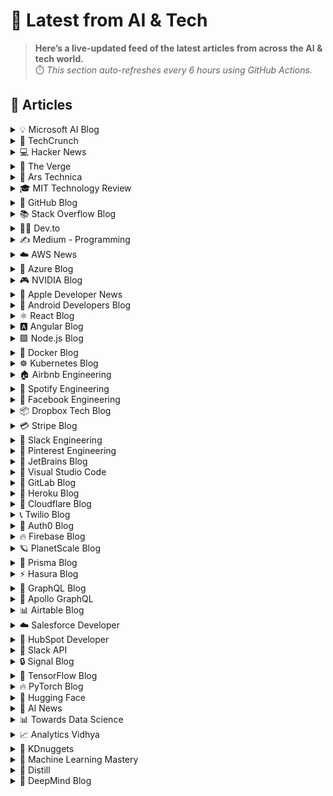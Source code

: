 # 📰 Latest from AI & Tech  

> **Here’s a live-updated feed of the latest articles from across the AI & tech world.**  
> ⏱️ *This section auto-refreshes every 6 hours using GitHub Actions.*

## 📰 Articles
<!-- BLOG-POST-LIST:START -->

<details>
<summary>💡 Microsoft AI Blog</summary>

- [A conversation with Kevin Scott: What’s next in AI](https://blogs.microsoft.com/ai/a-conversation-with-kevin-scott-whats-next-in-ai/) (2022-12-06)
- [From Hot Wheels to handling content: How brands are using Microsoft AI to be more productive and imaginative](https://blogs.microsoft.com/ai/from-hot-wheels-to-handling-content-how-brands-are-using-microsoft-ai-to-be-more-productive-and-imaginative/) (2022-10-12)
- [Microsoft open sources its ‘farm of the future’ toolkit](https://blogs.microsoft.com/ai/microsoft-open-sources-its-farm-of-the-future-toolkit/) (2022-10-06)
- [How data and AI will transform contact centres for financial services](https://cloudblogs.microsoft.com/industry-blog/en-gb/financial-services/2022/07/25/how-data-and-ai-will-transform-contact-centres-for-financial-services/) (2022-07-25)
- [AI-equipped drones study dolphins on the edge of extinction](https://news.microsoft.com/apac/features/ai-drones-dolphins-maui63/) (2022-07-21)

</details>

<details>
<summary>🚀 TechCrunch</summary>

- [Big tech is paying for Trump’s White House ballroom](https://techcrunch.com/2025/10/23/big-tech-is-paying-for-trumps-white-house-ballroom/) (2025-10-24)
- [With an Intel recovery underway, all eyes turn to its foundry business](https://techcrunch.com/2025/10/23/with-an-intel-recovery-underway-all-eyes-turn-to-its-foundry-business/) (2025-10-24)
- [Ford isn’t going to make more F-150 Lightnings for a while](https://techcrunch.com/2025/10/23/ford-isnt-going-to-make-more-f-150-lightnings-for-a-while/) (2025-10-23)
- [Trump credits Benioff, Huang for decision not to ‘surge’ Fed troops into San Francisco](https://techcrunch.com/2025/10/23/trump-credits-benioff-huang-for-decision-not-to-surge-fed-troops-into-san-francisco/) (2025-10-23)
- [OpenAI buys Sky, an AI interface for Mac](https://techcrunch.com/2025/10/23/openai-buys-sky-an-ai-interface-for-mac/) (2025-10-23)

</details>

<details>
<summary>💻 Hacker News</summary>

- [Padlet (YC W13) Is Hiring in San Francisco and Singapore](https://padlet.jobs) (2025-10-24)
- [ChunkLLM: A Lightweight Pluggable Framework for Accelerating LLMs Inference](https://arxiv.org/abs/2510.02361) (2025-10-24)
- [Bring Your 3D Models to Life](https://mesh2motion.org/) (2025-10-24)
- [Twake Drive – The open-source alternative to Google Drive](https://github.com/linagora/twake-drive) (2025-10-24)
- [Debian Technical Committee overrides systemd change](https://lwn.net/Articles/1041316/) (2025-10-24)

</details>

<details>
<summary>📱 The Verge</summary>

- [The AI browser wars are here](https://www.theverge.com/podcast/806031/chatgpt-atlas-ai-browser-wars-vergecast-warner-bros-discovery-sale) (2025-10-24)
- [Trump’s got Big Tech and crypto bankrolling White House ballroom](https://www.theverge.com/news/806027/trumps-got-big-tech-and-crypto-bankrolling-white-house-ballroom) (2025-10-24)
- [Instagram and Facebook are breaking the EU’s illegal content rules](https://www.theverge.com/news/806019/meta-facebook-instagram-tiktok-eu-dsa-findings) (2025-10-24)
- [Intel’s tick-tock isn’t coming back, and everything else I just learned](https://www.theverge.com/tech/805652/intel-q3-2025-earnings-18a-panther-lake-ai-gpus-annual) (2025-10-23)
- [The best Sonos speakers to buy in 2025](https://www.theverge.com/tech/652171/best-sonos-speakers) (2025-10-23)

</details>

<details>
<summary>🔬 Ars Technica</summary>

- [Rocket Report: China tests Falcon 9 lookalike; NASA’s Moon rocket fully stacked](https://arstechnica.com/space/2025/10/rocket-report-china-tests-falcon-9-lookalike-nasas-moon-rocket-fully-stacked/) (2025-10-24)
- [With new acquisition, OpenAI signals plans to integrate deeper into the OS](https://arstechnica.com/ai/2025/10/openai-acquires-the-team-that-made-apples-shortcuts/) (2025-10-23)
- [Lawsuit: Reddit caught Perplexity “red-handed” stealing data from Google results](https://arstechnica.com/tech-policy/2025/10/reddit-sues-to-block-perplexity-from-scraping-google-search-results/) (2025-10-23)
- [Researchers show that training on “junk data” can lead to LLM “brain rot”](https://arstechnica.com/ai/2025/10/researchers-show-that-training-on-junk-data-can-lead-to-llm-brain-rot/) (2025-10-23)
- [Dinosaurs may have flourished right up to when the asteroid hit](https://arstechnica.com/science/2025/10/dinosaurs-may-have-flourished-right-up-to-when-the-asteroid-hit/) (2025-10-23)

</details>

<details>
<summary>🎓 MIT Technology Review</summary>

- [The Download: carbon removal’s future, and measuring pain using an app](https://www.technologyreview.com/2025/10/24/1126569/the-download-carbon-removals-future-and-measuring-pain-using-an-app/) (2025-10-24)
- [An AI app to measure pain is here](https://www.technologyreview.com/2025/10/24/1126451/an-ai-app-to-measure-pain-is-here/) (2025-10-24)
- [What’s next for carbon removal?](https://www.technologyreview.com/2025/10/24/1126478/whats-next-for-carbon-removal/) (2025-10-24)
- [Redefining data engineering in the age of AI](https://www.technologyreview.com/2025/10/23/1125651/redefining-data-engineering-in-the-age-of-ai/) (2025-10-23)
- [The Download: aluminium’s potential as a zero-carbon fuel, and what’s next for energy storage](https://www.technologyreview.com/2025/10/23/1126428/the-download-aluminiums-potential-as-a-zero-carbon-fuel-and-whats-next-for-energy-storage/) (2025-10-23)

</details>

<details>
<summary>🐙 GitHub Blog</summary>

- [The road to better completions: Building a faster, smarter GitHub Copilot with a new custom model](https://github.blog/ai-and-ml/github-copilot/the-road-to-better-completions-building-a-faster-smarter-github-copilot-with-a-new-custom-model/) (2025-10-23)
- [From karaoke terminals to AI résumés: The winners of GitHub’s For the Love of Code challenge](https://github.blog/open-source/from-karaoke-terminals-to-ai-resumes-the-winners-of-githubs-for-the-love-of-code-challenge/) (2025-10-22)
- [Top security researcher shares their bug bounty process](https://github.blog/security/top-security-researcher-shares-their-bug-bounty-process/) (2025-10-22)
- [How to update community health files with AI](https://github.blog/ai-and-ml/github-copilot/how-to-update-community-health-files-with-ai/) (2025-10-21)
- [Inside the breach that broke the internet: The untold story of Log4Shell](https://github.blog/open-source/inside-the-breach-that-broke-the-internet-the-untold-story-of-log4shell/) (2025-10-20)

</details>

<details>
<summary>📚 Stack Overflow Blog</summary>

- [Your runbooks are obsolete in the age of agents](https://stackoverflow.blog/2025/10/24/your-runbooks-are-obsolete-in-the-age-of-agents/) (2025-10-24)
- [What leaders need to know from the 2025 Stack Overflow Developer Survey](https://stackoverflow.blog/2025/10/23/what-leaders-need-to-know-from-the-2025-stack-overflow-developer-survey/) (2025-10-23)
- [Open source is giving you choices with your agent systems](https://stackoverflow.blog/2025/10/21/open-source-is-giving-you-choices-with-your-agent-systems/) (2025-10-21)
- [From multilingual semantic search to virtual assistants at Bosch Digital](https://stackoverflow.blog/2025/10/20/from-multilingual-semantic-search-to-virtual-assistants-at-bosch-digital/) (2025-10-20)
- [Why rent a cloud when you can build one?](https://stackoverflow.blog/2025/10/17/why-rent-a-cloud-when-you-can-build-one/) (2025-10-17)

</details>

<details>
<summary>👨‍💻 Dev.to</summary>

- [AWS us-east-1 outage: How Ably’s multi-region architecture held up](https://dev.to/ably/aws-us-east-1-outage-how-ablys-multi-region-architecture-held-up-15mk) (2025-10-24)
- [Crypto Real-Time Data Pipeline](https://dev.to/lagat_josiah_f024a2c855bc/crypto-real-time-data-pipeline-1c2) (2025-10-24)
- [No Laying Up Podcast: The Booth Vol.23 | Trap Draw, Ep 365](https://dev.to/youtube_golf/no-laying-up-podcast-the-booth-vol23-trap-draw-ep-365-4jdn) (2025-10-24)
- [Jeff Su: Steal the Productivity System I Taught to 6,642 Googlers](https://dev.to/future_ai/jeff-su-steal-the-productivity-system-i-taught-to-6642-googlers-39a1) (2025-10-24)
- [👨‍💻 Meu Projeto ~/.dotfiles](https://dev.to/paulofachini/meu-projeto-dotfiles-23fn) (2025-10-24)

</details>

<details>
<summary>✍️ Medium - Programming</summary>

- [Guests vs. Builders: The Simple Analogy That Explains Scripting vs. Programming](https://medium.com/@bianca.cezarabeschieru/guests-vs-builders-the-simple-analogy-that-explains-scripting-vs-programming-990208e6fc36?source=rss------programming-5) (2025-10-24)
- [Refactoring a God Class: A Practical Guide to SRP, Strategy, and Facade Patterns](https://medium.com/@hrithikkanoje12345/refactoring-a-god-class-a-practical-guide-to-srp-strategy-and-facade-patterns-cbc99db7e64d?source=rss------programming-5) (2025-10-24)
- [How to Expose Localhost to the Internet: A Developer’s Guide](https://blog.devgenius.io/how-to-expose-localhost-to-the-internet-a-developers-guide-39e84f6f774a?source=rss------programming-5) (2025-10-24)
- [‍ Meu Projeto ~/.dotfiles](https://medium.com/@paulofachini/meu-projeto-dotfiles-5139d8e1b1d6?source=rss------programming-5) (2025-10-24)
- [Agent Hand-offs That Don’t Break: Roles, Memory, Escalation](https://medium.com/@asma.shaikh_19478/agent-hand-offs-that-dont-break-roles-memory-escalation-6eae27308874?source=rss------programming-5) (2025-10-24)

</details>

<details>
<summary>☁️ AWS News</summary>

- [Introducing AWS RTB Fabric for real-time advertising technology workloads](https://aws.amazon.com/blogs/aws/introducing-aws-rtb-fabric-for-real-time-advertising-technology-workloads/) (2025-10-23)
- [Customer Carbon Footprint Tool Expands: Additional emissions categories including Scope 3 are now available](https://aws.amazon.com/blogs/aws/aws-customer-carbon-footprint-tool-now-includes-scope-3-emissions/) (2025-10-22)
- [AWS Weekly Roundup: Kiro waitlist, EBS Volume Clones, EC2 Capacity Manager, and more (October 20, 2025)](https://aws.amazon.com/blogs/aws/aws-weekly-roundup-kiro-waitlist-ebs-volume-clones-ec2-capacity-manager-and-more-october-20-2025/) (2025-10-20)
- [Monitor, analyze, and manage capacity usage from a single interface with Amazon EC2 Capacity Manager](https://aws.amazon.com/blogs/aws/monitor-analyze-and-manage-capacity-usage-from-a-single-interface-with-amazon-ec2-capacity-manager/) (2025-10-16)
- [Introducing Amazon EBS Volume Clones: Create instant copies of your EBS volumes](https://aws.amazon.com/blogs/aws/introducing-amazon-ebs-volume-clones-create-instant-copies-of-your-ebs-volumes/) (2025-10-14)

</details>

<details>
<summary>🔵 Azure Blog</summary>

- [Innovation spotlight: How 3 customers are driving change with migration to Azure SQL](https://www.microsoft.com/en-us/sql-server/blog/2025/10/20/innovation-spotlight-how-3-customers-are-driving-change-with-migration-to-azure-sql/) (2025-10-20)
- [From queries to conversations: Unlock insights about your data using Azure Storage Discovery—now generally available](https://azure.microsoft.com/en-us/blog/from-queries-to-conversations-unlock-insights-about-your-data-using-azure-storage-discovery-now-generally-available/) (2025-10-16)
- [Sora 2 now available in Azure AI Foundry](https://azure.microsoft.com/en-us/blog/sora-2-now-available-in-azure-ai-foundry/) (2025-10-15)
- [Oracle Database@Azure offers new features, regions, and programs to unlock data and AI innovation](https://azure.microsoft.com/en-us/blog/oracle-databaseazure-offers-new-features-regions-and-programs-to-unlock-data-and-ai-innovation/) (2025-10-14)
- [Accelerating open-source infrastructure development for frontier AI at scale](https://azure.microsoft.com/en-us/blog/accelerating-open-source-infrastructure-development-for-frontier-ai-at-scale/) (2025-10-14)

</details>

<details>
<summary>🎮 NVIDIA Blog</summary>

- [Open Source AI Week — How Developers and Contributors Are Advancing AI Innovation](https://blogs.nvidia.com/blog/open-source-ai-week/) (2025-10-23)
- [Fangs Out, Frames Up: ‘Vampire: The Masquerade — Bloodlines 2’ Leads a Killer GFN Thursday](https://blogs.nvidia.com/blog/geforce-now-thursday-vampire-the-masquerades-bloodlines-2/) (2025-10-23)
- [‘The Next Generation of Compute Is Driving AI,’ Technology Leader Says at NVIDIA AI Day Sydney](https://blogs.nvidia.com/blog/ai-day-sydney/) (2025-10-22)
- [UC Santa Cruz Maps Coastal Flooding With NVIDIA Accelerated Computing](https://blogs.nvidia.com/blog/uc-santa-cruz-maps-coastal-flooding/) (2025-10-21)
- [NVIDIA and Google Cloud Accelerate Enterprise AI and Industrial Digitalization](https://blogs.nvidia.com/blog/nvidia-google-cloud-enterprise-ai-industrial-digitalization/) (2025-10-20)

</details>

<details>
<summary>🍎 Apple Developer News</summary>

- [New requirement for apps using Sign in with Apple for account creation](https://developer.apple.com/news/?id=j9zukcr6) (2025-10-09)
- [Updated Apple Developer Program License Agreement now available](https://developer.apple.com/news/?id=fnkpd51y) (2025-10-08)
- [New requirements for apps available in Texas](https://developer.apple.com/news/?id=btkirlj8) (2025-10-08)
- [Hello Developer: October 2025](https://developer.apple.com/news/?id=glqa1owr) (2025-10-07)
- [Upcoming Currency Change in Bulgaria](https://developer.apple.com/news/?id=rbfp3bpb) (2025-09-25)

</details>

<details>
<summary>🤖 Android Developers Blog</summary>

- [Set a reminder: Tune in on October 30 for our Fall episode of The Android Show, live from Droidcon London](https://android-developers.googleblog.com/2025/10/set-reminder-tune-in-on-october-30-for.html) (2025-10-23)
- [Optimizing Performance for Android XR with Unity](https://android-developers.googleblog.com/2025/10/optimizing-performance-for-android-xr.html) (2025-10-23)
- [Getting started with Unity and Android XR](https://android-developers.googleblog.com/2025/10/getting-started-with-unity-and-android.html) (2025-10-23)
- [Bringing Androidify to XR with the Jetpack XR SDK](https://android-developers.googleblog.com/2025/10/bringing-androidify-to-xr-with-jetpack.html) (2025-10-22)
- [Giving your apps a new home on Samsung Galaxy XR, the first device powered by Android XR](https://android-developers.googleblog.com/2025/10/giving-your-apps-new-home-on-samsung.html) (2025-10-22)

</details>

<details>
<summary>⚛️ React Blog</summary>

- [React Labs: What We've Been Working On – June 2022](https://reactjs.org/blog/2022/06/15/react-labs-what-we-have-been-working-on-june-2022.html) (2022-06-15)
- [React v18.0](https://reactjs.org/blog/2022/03/29/react-v18.html) (2022-03-29)
- [How to Upgrade to React 18](https://reactjs.org/blog/2022/03/08/react-18-upgrade-guide.html) (2022-03-08)
- [React Conf 2021 Recap](https://reactjs.org/blog/2021/12/17/react-conf-2021-recap.html) (2021-12-17)
- [The Plan for React 18](https://reactjs.org/blog/2021/06/08/the-plan-for-react-18.html) (2021-06-08)

</details>

<details>
<summary>🅰️ Angular Blog</summary>

- [Angular support for generating apps in Google AI Studio is now available](https://blog.angular.dev/angular-support-for-generating-apps-in-google-ai-studio-is-now-available-3a3afde38f58?source=rss----447683c3d9a3---4) (2025-10-02)
- [Beyond the Horizon: How Angular is Embracing AI for Next-Gen Apps](https://blog.angular.dev/beyond-the-horizon-how-angular-is-embracing-ai-for-next-gen-apps-7a7ed706e1a3?source=rss----447683c3d9a3---4) (2025-09-16)
- [Angular Summer Update 2025](https://blog.angular.dev/angular-summer-update-2025-1987592a0b42?source=rss----447683c3d9a3---4) (2025-08-29)
- [The Angular Custom Profiling Track is now available](https://blog.angular.dev/the-angular-custom-profiling-track-is-now-available-0f9d8d36218a?source=rss----447683c3d9a3---4) (2025-07-02)
- [Announcing Angular v20](https://blog.angular.dev/announcing-angular-v20-b5c9c06cf301?source=rss----447683c3d9a3---4) (2025-05-28)

</details>

<details>
<summary>🟩 Node.js Blog</summary>

- [Node.js v22.21.0 (LTS)](https://nodejs.org/en/blog/release/v22.21.0) (2025-10-20)
- [Node.js v25.0.0 (Current)](https://nodejs.org/en/blog/release/v25.0.0) (2025-10-15)
- [Node.js v24.10.0 (Current)](https://nodejs.org/en/blog/release/v24.10.0) (2025-10-11)
- [Node.js v24.9.0 (Current)](https://nodejs.org/en/blog/release/v24.9.0) (2025-09-25)
- [Node.js v22.20.0 (LTS)](https://nodejs.org/en/blog/release/v22.20.0) (2025-09-24)

</details>

<details>
<summary>🐳 Docker Blog</summary>

- [Docker + E2B: Building the Future of Trusted AI](https://www.docker.com/blog/docker-e2b-building-the-future-of-trusted-ai/) (2025-10-23)
- [Getting Started with Offload: Automating Everyday Workflows with Docker](https://www.docker.com/blog/getting-started-docker-offload/) (2025-10-22)
- [Introducing a Richer ”docker model run” Experience](https://www.docker.com/blog/docker-model-run-prompt/) (2025-10-21)
- [Docker Model Runner Meets Open WebUI: A Simpler Way to Run Local AI Models](https://www.docker.com/blog/open-webui-docker-desktop-model-runner/) (2025-10-20)
- [How to add MCP Servers to OpenAI’s Codex with Docker MCP Toolkit](https://www.docker.com/blog/connect-codex-to-mcp-servers-mcp-toolkit/) (2025-10-17)

</details>

<details>
<summary>☸️ Kubernetes Blog</summary>

- [7 Common Kubernetes Pitfalls (and How I Learned to Avoid Them)](https://kubernetes.io/blog/2025/10/20/seven-kubernetes-pitfalls-and-how-to-avoid/) (2025-10-20)
- [Spotlight on Policy Working Group](https://kubernetes.io/blog/2025/10/18/wg-policy-spotlight-2025/) (2025-10-18)
- [Introducing Headlamp Plugin for Karpenter - Scaling and Visibility](https://kubernetes.io/blog/2025/10/06/introducing-headlamp-plugin-for-karpenter/) (2025-10-06)
- [Announcing Changed Block Tracking API support (alpha)](https://kubernetes.io/blog/2025/09/25/csi-changed-block-tracking/) (2025-09-25)
- [Kubernetes v1.34: Pod Level Resources Graduated to Beta](https://kubernetes.io/blog/2025/09/22/kubernetes-v1-34-pod-level-resources/) (2025-09-22)

</details>

<details>
<summary>🏠 Airbnb Engineering</summary>

- [From Static Rate Limiting to Adaptive Traffic Management in Airbnb’s Key-Value Store](https://medium.com/airbnb-engineering/from-static-rate-limiting-to-adaptive-traffic-management-in-airbnbs-key-value-store-29362764e5c2?source=rss----53c7c27702d5---4) (2025-10-09)
- [Building a Next-Generation Key-Value Store at Airbnb](https://medium.com/airbnb-engineering/building-a-next-generation-key-value-store-at-airbnb-0de8465ba354?source=rss----53c7c27702d5---4) (2025-09-24)
- [Viaduct, Five Years On: Modernizing the Data-Oriented Service Mesh](https://medium.com/airbnb-engineering/viaduct-five-years-on-modernizing-the-data-oriented-service-mesh-e66397c9e9a9?source=rss----53c7c27702d5---4) (2025-09-17)
- [Taming Service-Oriented Architecture Using A Data-Oriented Service Mesh](https://medium.com/airbnb-engineering/taming-service-oriented-architecture-using-a-data-oriented-service-mesh-da771a841344?source=rss----53c7c27702d5---4) (2025-09-16)
- [Migrating Airbnb’s JVM Monorepo to Bazel](https://medium.com/airbnb-engineering/migrating-airbnbs-jvm-monorepo-to-bazel-33f90eda51ec?source=rss----53c7c27702d5---4) (2025-08-13)

</details>

<details>
<summary>🎵 Spotify Engineering</summary>

- [Beyond Winning: Spotify’s Experiments with Learning Framework](https://engineering.atspotify.com/2025/9/spotifys-experiments-with-learning-framework/) (2025-09-23)
- [Incident Report: Spotify Outage on April 16, 2025](https://engineering.atspotify.com/2025/5/incident-report-spotify-outage-on-april-16-2025/) (2025-05-09)
- [Celebrating Five Years of Backstage: From Open Source Project to Enterprise Business](https://engineering.atspotify.com/2025/4/celebrating-five-years-of-backstage/) (2025-04-23)
- [A Behind-the-Scenes Look at How We Release the Spotify App (Part 1)](https://engineering.atspotify.com/2025/4/how-we-release-the-spotify-app-part-1/) (2025-04-17)
- [An Insider’s Tips for Taking the Certified Backstage Associate (CBA) Exam](https://engineering.atspotify.com/2025/3/certified-backstage-associate-exam-tips/) (2025-03-25)

</details>

<details>
<summary>👥 Facebook Engineering</summary>

- [Scaling Privacy Infrastructure for GenAI Product Innovation](https://engineering.fb.com/2025/10/23/security/scaling-privacy-infrastructure-for-genai-product-innovation/) (2025-10-23)
- [Disaggregated Scheduled Fabric: Scaling Meta’s AI Journey](https://engineering.fb.com/2025/10/20/data-center-engineering/disaggregated-scheduled-fabric-scaling-metas-ai-journey/) (2025-10-20)
- [Scaling LLM Inference: Innovations in Tensor Parallelism, Context Parallelism, and Expert Parallelism](https://engineering.fb.com/2025/10/17/ai-research/scaling-llm-inference-innovations-tensor-parallelism-context-parallelism-expert-parallelism/) (2025-10-17)
- [Branching in a Sapling Monorepo](https://engineering.fb.com/2025/10/16/developer-tools/branching-in-a-sapling-monorepo/) (2025-10-16)
- [10X Backbone: How Meta Is Scaling Backbone Connectivity for AI](https://engineering.fb.com/2025/10/16/data-center-engineering/10x-backbone-how-meta-is-scaling-backbone-connectivity-for-ai/) (2025-10-16)

</details>

<details>
<summary>📦 Dropbox Tech Blog</summary>

- [With Mobius Labs' Aana models, we're bringing deeper multimodal understanding to Dropbox Dash](https://dropbox.tech/machine-learning/mobius-labs-aana-dropbox-multimodal-understanding) (2025-10-23)
- [Half-Quadratic Quantization of large machine learning models](https://dropbox.tech/machine-learning/halfquadratic-quantization-of-large-machine-learning-models) (2025-10-22)
- [A practical blueprint for evaluating conversational AI at scale](https://dropbox.tech/machine-learning/practical-blueprint-evaluating-conversational-ai-at-scale-dash) (2025-10-02)
- [Hack Week 2025: How these engineers liquid-cooled a GPU server](https://dropbox.tech/culture/hack-week-2025-liquid-cooling-gpu-server) (2025-08-27)
- [Driving AI adoption at Dropbox: a conversation with CTO Ali Dasdan](https://dropbox.tech/culture/ai-adoption-productivity-dropbox-cto-ali-dasdan) (2025-08-19)

</details>

<details>
<summary>💳 Stripe Blog</summary>

- [Introducing stablecoin payments for subscriptions](https://stripe.com/blog/introducing-stablecoin-payments-for-subscriptions) (2025-10-14)
- [Introducing our agentic commerce solutions](https://stripe.com/blog/introducing-our-agentic-commerce-solutions) (2025-10-07)
- [Introducing Open Issuance from Bridge: A new platform to launch your own stablecoin](https://stripe.com/blog/introducing-open-issuance-from-bridge) (2025-09-30)
- [All our product updates from Stripe Tour New York](https://stripe.com/blog/all-our-product-updates-from-stripe-tour-new-york) (2025-09-30)
- [Developing an open standard for agentic commerce](https://stripe.com/blog/developing-an-open-standard-for-agentic-commerce) (2025-09-29)

</details>

<details>
<summary>💬 Slack Engineering</summary>

- [Advancing Our Chef Infrastructure: Safety Without Disruption](https://slack.engineering/advancing-our-chef-infrastructure-safety-without-disruption/) (2025-10-23)
- [Deploy Safety: Reducing customer impact from change](https://slack.engineering/deploy-safety/) (2025-10-07)
- [Building Slack’s Anomaly Event Response](https://slack.engineering/building-slacks-anomaly-event-response/) (2025-09-04)
- [Optimizing Our E2E Pipeline](https://slack.engineering/speedup-e2e-testing/) (2025-04-14)
- [How we built enterprise search to be secure and private](https://slack.engineering/how-we-built-enterprise-search-to-be-secure-and-private/) (2025-03-07)

</details>

<details>
<summary>📌 Pinterest Engineering</summary>

- [Identify User Journeys at Pinterest](https://medium.com/pinterest-engineering/identify-user-journeys-at-pinterest-b517f6275b42?source=rss-ef81ef829bcb------2) (2025-10-21)
- [Tracking Down Mysterious ML Training Stalls](https://medium.com/@Pinterest_Engineering/tracking-down-mysterious-ml-training-stalls-5290bb19be6d?source=rss-ef81ef829bcb------2) (2025-10-17)
- [Next Gen Data Processing at Massive Scale At Pinterest With Moka (Part 2 of 2)](https://medium.com/pinterest-engineering/next-gen-data-processing-at-massive-scale-at-pinterest-with-moka-part-2-of-2-d0210ded34e0?source=rss-ef81ef829bcb------2) (2025-09-10)
- [Developer Experience at Pinterest: The Journey to PinConsole](https://medium.com/pinterest-engineering/developer-experience-at-pinterest-the-journey-to-pinconsole-b34ac9e3bdd9?source=rss-ef81ef829bcb------2) (2025-08-22)
- [Debugging the One-in-a-Million Failure: Migrating Pinterest’s Search Infrastructure to Kubernetes](https://medium.com/pinterest-engineering/debugging-the-one-in-a-million-failure-migrating-pinterests-search-infrastructure-to-kubernetes-bef9af9dabf4?source=rss-ef81ef829bcb------2) (2025-07-16)

</details>

<details>
<summary>💎 JetBrains Blog</summary>

- [IntelliJ IDEA 2025.2.4 Is Out!](https://blog.jetbrains.com/idea/2025/10/intellij-idea-2025-2-4/) (2025-10-24)
- [How BoldSign Modernized Development at Scale With JetBrains dotUltimate](https://blog.jetbrains.com/dotnet/2025/10/23/how-boldsign-modernized-development-at-scale-with-jetbrains-dotultimate/) (2025-10-23)
- [Why Performance Matters in Python Development](https://blog.jetbrains.com/pycharm/2025/10/why-performance-matters-in-python-development/) (2025-10-23)
- [Getting Started With Kotlin for Java Developers](https://blog.jetbrains.com/kotlin/2025/10/getting-started-with-kotlin-for-java-developers/) (2025-10-23)
- [Introducing Matter: The AI Development Companion for Product Teams](https://blog.jetbrains.com/matter/2025/10/introducing-matter-the-ai-development-companion-for-product-teams/) (2025-10-22)

</details>

<details>
<summary>📝 Visual Studio Code</summary>

- [Expanding Model Choice in VS Code with Bring Your Own Key](https://code.visualstudio.com/blogs/2025/10/22/bring-your-own-key) (2025-10-22)
- [September 2025 (version 1.105)](https://code.visualstudio.com/updates/v1_105) (2025-10-09)
- [Introducing auto model selection (preview)](https://code.visualstudio.com/blogs/2025/09/15/autoModelSelection) (2025-09-15)
- [August 2025 (version 1.104)](https://code.visualstudio.com/updates/v1_104) (2025-09-11)
- [VS Code Dev Days – Join an event near you to learn about AI-assisted development](https://code.visualstudio.com/blogs/2025/08/27/vscode-dev-days) (2025-08-26)

</details>

<details>
<summary>🦊 GitLab Blog</summary>

- [Modernize Java applications quickly with GitLab Duo with Amazon Q](https://about.gitlab.com/blog/modernize-java-applications-quickly-with-gitlab-duo-with-amazon-q/) (2025-10-22)
- [Delivering faster and smarter scans with Advanced SAST](https://about.gitlab.com/blog/delivering-faster-and-smarter-scans-with-advanced-sast/) (2025-10-21)
- [GitLab 18.5: Intelligence that moves software development forward](https://about.gitlab.com/blog/gitlab-18-5-intelligence-that-moves-software-development-forward/) (2025-10-21)
- [Claude Haiku 4.5 now available in GitLab Duo Agentic Chat](https://about.gitlab.com/blog/claude-haiku-4-5-now-available-in-gitlab-duo-agentic-chat/) (2025-10-20)
- [Variable and artifact sharing in GitLab parent-child pipelines](https://about.gitlab.com/blog/variable-and-artifact-sharing-in-gitlab-parent-child-pipelines/) (2025-10-16)

</details>

<details>
<summary>💜 Heroku Blog</summary>

- [Heroku Introduces New Innovations to Expand the Capabilities of Every Salesforce Org](https://www.heroku.com/blog/new-innovations-expand-capabilities-every-salesforce-org/) (2025-10-14)
- [Introducing the Next Generation of Heroku Postgres – Unlocking Performance, Scale, and Zero-Friction Ops](https://www.heroku.com/blog/introducing-the-next-generation-of-heroku-postgres/) (2025-10-14)
- [Welcome to Heroku Vibes](https://www.heroku.com/blog/turn-ideas-into-apps-heroku-vibes-pilot/) (2025-10-08)
- [Heroku AI Studio is Your Workspace for Smarter, Faster AI Apps](https://www.heroku.com/blog/heroku-ai-studio-workspace-for-smarter-faster-ai-apps/) (2025-09-17)
- [Securing Salesforce Integrations with Heroku AppLink](https://www.heroku.com/blog/securing-salesforce-integrations-with-heroku-applink/) (2025-09-10)

</details>

<details>
<summary>🔶 Cloudflare Blog</summary>

- [A deep dive into BPF LPM trie performance and optimization](https://blog.cloudflare.com/a-deep-dive-into-bpf-lpm-trie-performance-and-optimization/) (2025-10-21)
- [Load Balancing Monitor Groups: Multi-Service Health Checks for Resilient Applications](https://blog.cloudflare.com/load-balancing-monitor-groups-multi-service-health-checks-for-resilient/) (2025-10-17)
- [Improving the trustworthiness of Javascript on the Web](https://blog.cloudflare.com/improving-the-trustworthiness-of-javascript-on-the-web/) (2025-10-16)
- [Unpacking Cloudflare Workers CPU Performance Benchmarks](https://blog.cloudflare.com/unpacking-cloudflare-workers-cpu-performance-benchmarks/) (2025-10-14)
- [Introducing REACT: Why We Built an Elite Incident Response Team](https://blog.cloudflare.com/introducing-react-why-we-built-an-elite-incident-response-team/) (2025-10-09)

</details>

<details>
<summary>📞 Twilio Blog</summary>

- [
Build a Twilio Voice + ElevenLabs Agents Integration
](
https://www.twilio.com/en-us/blog/developers/tutorials/integrations/build-twilio-voice-elevenlabs-agents-integration
) (2025-10-23)
- [
Behind the Builder: Cesar Hernandez, Manager, Personalized Support
](
https://www.twilio.com/en-us/blog/company/spotlights/Behind-the-Builder-Cesar-Hernandez-twilio
) (2025-10-22)
- [
Sending SMS Messages with Twilio and Zapier
](
https://www.twilio.com/en-us/blog/developers/tutorials/integrations/sending-sms-messages-with-twilio-and-zapier
) (2025-10-17)
- [
How to Manage Your Twilio Verify Safe List in Laravel
](
https://www.twilio.com/en-us/blog/developers/tutorials/manage-twilio-verify-safe-list-laravel
) (2025-10-17)
- [
Complete US Carrier Coverage for RCS with AT&T Integration
](
https://www.twilio.com/en-us/blog/products/RCS-ATT-Integration
) (2025-10-17)

</details>

<details>
<summary>🔐 Auth0 Blog</summary>

- [Social or Enterprise: Which Connection is Right?
](https://auth0.com/blog/deciding-between-social-enterprise-connection/) (2025-10-21)
- [Introducing CheckMate for Auth0: A New Auth0 Security Tool](https://auth0.com/blog/introducing-checkmate-for-auth0/) (2025-10-20)
- [Auth0 FGA Logging API: A Complete Audit Trail for Authorization](https://auth0.com/blog/auth0-fga-logging-api-a-complete-audit-trail-for-authorization/) (2025-10-17)
- [September 2025 in Auth0: Advanced Security Controls and Auth0 for AI Agents](https://auth0.com/blog/whats-new-september-2025-auth0/) (2025-10-16)
- [Understanding ReBAC and ABAC Through OpenFGA and Cedar](https://auth0.com/blog/rebac-abac-openfga-cedar/) (2025-10-15)

</details>

<details>
<summary>🔥 Firebase Blog</summary>

- [#FirebaserFriday: Frank van Puffelen](http://firebase.googleblog.com/2022/02/meet-firebaser-Puf.html) (2022-03-18)
- [How Firebase Performance Monitoring optimized app startup time](http://firebase.googleblog.com/2022/03/how-Firebase-Performance-Monitoring-optimized-app-startup-time.html) (2022-03-09)
- [Using Machine Learning to optimize mobile game experiences](http://firebase.googleblog.com/2022/02/custom-ondevice-machine-learning.html) (2022-02-15)
- [Accept Payments with Cloud Firestore and Google Pay](http://firebase.googleblog.com/2022/02/accept-payments-with-Cloud-Firestore-and-Google-Pay.html) (2022-02-11)
- [Everything you need to know about Remote Config’s latest personalization feature](http://firebase.googleblog.com/2022/01/remote-config-personalization-overview.html) (2022-01-26)

</details>

<details>
<summary>🪐 PlanetScale Blog</summary>

- [Benchmarking Postgres 17 vs 18](https://planetscale.com/blog/benchmarking-postgres-17-vs-18) (2025-10-14)
- [Larger than RAM Vector Indexes for Relational Databases](https://planetscale.com/blog/larger-than-ram-vector-indexes-for-relational-databases) (2025-10-01)
- [Partnering with Cloudflare to bring you the fastest globally distributed applications](https://planetscale.com/blog/partnering-with-cloudflare-fastest-applications) (2025-09-24)
- [Processes and Threads](https://planetscale.com/blog/processes-and-threads) (2025-09-24)
- [PlanetScale for Postgres is now GA](https://planetscale.com/blog/planetscale-for-postgres-is-generally-available) (2025-09-22)

</details>

<details>
<summary>🔷 Prisma Blog</summary>

- [Key takeaways from the Discover Data DX virtual event](https://www.prisma.io/blog/datadx-event-recap-z5Pcp6HzBz5m) (2023-12-13)
- [Prisma Accelerate now in General Availability](https://www.prisma.io/blog/accelerate-ga-release-I9cQM6bSf2g6) (2023-10-26)
- [Support for Serverless Database Drivers in Prisma ORM Is Now in Preview](https://www.prisma.io/blog/serverless-database-drivers-KML1ehXORxZV) (2023-10-06)
- [Launching the Data DX Manifesto: Shaping a new paradigm in data-driven development](https://www.prisma.io/blog/datadx-manifesto-ikgyqj170k8h) (2023-10-05)
- [SQLite on the Edge: Prisma Support for Turso is in Early Access](https://www.prisma.io/blog/prisma-turso-ea-support-rXGd_Tmy3UXX) (2023-09-28)

</details>

<details>
<summary>⚡ Hasura Blog</summary>

- [Data access layer: Unlocking the full potential of financial data](https://hasura.io/blog/data-access-layer-unlocking-the-full-potential-of-financial-data/) (2025-03-24)
- [Time-traveling through your data architecture: Using data agents to understand change](https://hasura.io/blog/time-traveling-through-your-data-architecture-using-data-agents-to-understand-change/) (2025-03-19)
- [Data products, data contracts: A new model for data management in financial services](https://hasura.io/blog/data-products-data-contracts-a-new-model-for-data-management-in-financial-services/) (2025-03-18)
- [How PromptQL achieves 100% accuracy for AI on enterprise data](https://hasura.io/blog/how-promptql-achieves-100-accuracy-for-ai-on-enterprise-data/) (2025-03-11)
- [Hasura: Powerful access control on MongoDB data](https://hasura.io/blog/hasura-powerful-access-control-on-mongodb-data/) (2025-03-05)

</details>

<details>
<summary>🔗 GraphQL Blog</summary>

- [GraphQL Locals 2025: Increasing Support](https://graphql.org/blog/2025-10-16-graphql-local-initiative-update) (2025-10-16)
- [Announcing the GraphQL AI Working Group](https://graphql.org/blog/2025-10-14-announcing-ai-wg) (2025-10-14)
- [Introducing the New GraphQL.org: A Decade of Evolution, Redesigned](https://graphql.org/blog/2025-09-08-announcing-graphqldotorg) (2025-09-08)
- [Announcing the September 2025 Edition of the GraphQL Specification](https://graphql.org/blog/2025-09-08-september-edition) (2025-09-08)
- [GraphQL: Supercharging AI](https://graphql.org/blog/2025-07-03-graphql-supercharging-ai) (2025-07-03)

</details>

<details>
<summary>🚀 Apollo GraphQL</summary>

- [Apollo MCP Server 1.0 is Generally Available](https://www.apollographql.com/blog/apollo-mcp-server-1-0-is-generally-available) (2025-10-07)
- [GraphOS Router APM Dashboard Templates for Datadog](https://www.apollographql.com/blog/graphos-router-apm-dashboard-templates-for-datadog) (2025-10-07)
- [Announcing Apollo iOS 2.0](https://www.apollographql.com/blog/announcing-apollo-ios-2-0) (2025-10-07)
- [GraphQL Summit 2025 Product Highlights: Building the future of AI and Apps](https://www.apollographql.com/blog/graphql-summit-2025-apollo-product-announcements) (2025-10-07)
- [Subgraph and Connector Insights: Empowering Developers Through Endpoint Observability](https://www.apollographql.com/blog/subgraph-and-connector-insights) (2025-10-07)

</details>

<details>
<summary>📊 Airtable Blog</summary>

- [Applications closing for the Airtable AI Incubator](https://blog.airtable.com/applications-closing-for-the-airtable-ai-incubator/) (2025-09-29)
- [Automate 5X more work at the same cost with Airtable AI](https://blog.airtable.com/airtable-ai-price-change/) (2025-05-14)
- [Airtable is now available in AWS Marketplace](https://blog.airtable.com/airtable-available-in-aws-marketplace/) (2024-11-12)
- [It’s time to change the way we build digital products. Introducing, ProductCentral.](https://blog.airtable.com/change-way-build-digital-products/) (2024-10-15)
- [New capabilities to unlock agility at scale](https://blog.airtable.com/launching-new-capabilities-for-the-enterprise/) (2024-09-26)

</details>

<details>
<summary>☁️ Salesforce Developer</summary>

- [Customize Agent Conversations with Adaptive Response Formats](https://developer.salesforce.com/blogs/2025/10/customize-agent-conversations-with-adaptive-response-formats.html) (2025-10-23)
- [AIエージェント開発の悩みを解決！Agent Scriptとハイブリッド推論のすすめ](https://developer.salesforce.com/blogs/2025/10/ai%e3%82%a8%e3%83%bc%e3%82%b8%e3%82%a7%e3%83%b3%e3%83%88%e9%96%8b%e7%99%ba%e3%81%ae%e6%82%a9%e3%81%bf%e3%82%92%e8%a7%a3%e6%b1%ba%ef%bc%81agent-script%e3%81%a8%e3%83%8f%e3%82%a4%e3%83%96%e3%83%aa.html) (2025-10-22)
- [Named Query API Simplifies Data Access for Agents and Apps](https://developer.salesforce.com/blogs/2025/10/named-query-api-simplifies-data-access-for-agents-and-apps.html) (2025-10-13)
- [Introducing Hybrid Reasoning with Agent Script](https://developer.salesforce.com/blogs/2025/10/introducing-hybrid-reasoning-with-agent-script.html) (2025-10-13)
- [Agentforce Vibesでイノベーションを推進 – エンタープライズ向けバイブコーディング](https://developer.salesforce.com/blogs/2025/10/agentforce-vibes%e3%81%a7%e3%82%a4%e3%83%8e%e3%83%99%e3%83%bc%e3%82%b7%e3%83%a7%e3%83%b3%e3%82%92%e6%8e%a8%e9%80%b2-%e3%82%a8%e3%83%b3%e3%82%bf%e3%83%bc%e3%83%97%e3%83%a9%e3%82%a4%e3%82%ba.html) (2025-10-09)

</details>

<details>
<summary>🧡 HubSpot Developer</summary>

- [Unlocking the Power of Webhooks & Custom Workflow Actions in HubSpot’s New Developer Platform](https://developers.hubspot.com/blog/unlocking-the-power-of-webhooks-workflow-actions-in-hubspots-new-developer-platform) (2025-10-22)
- [Optimizing Developer Docs in the Age of AI: Our Mintlify Migration Story](https://developers.hubspot.com/blog/optimizing-developer-docs-in-the-age-of-ai-our-mintlify-migration-story) (2025-10-09)
- [Navigating Serverless Functions on HubSpot’s New Developer Platform](https://developers.hubspot.com/blog/navigating-serverless-functions-on-hubspots-new-developer-platform) (2025-10-02)
- [Building Omnichannel Customer Connections at HubSpot: A Look Under the Hood](https://developers.hubspot.com/blog/building-omnichannel-customer-connections-at-hubspot) (2025-09-25)
- [From Legacy Apps to Platform Speed: Building with the New Developer Platform](https://developers.hubspot.com/blog/from-legacy-apps-to-platform-speed-building-with-developer-platform) (2025-09-23)

</details>

<details>
<summary>💬 Slack API</summary>

- [What Is Multifactor Authentication (MFA): Definition and Benefits](https://slack.com/blog/productivity/what-is-multifactor-authentication-mfa-definition-and-benefits) (2025-10-22)
- [How Strategic Planning Aligns Teams and Drives Results](https://slack.com/blog/collaboration/how-strategic-planning-aligns-teams-and-drives-results) (2025-10-21)
- [Teamwork or Collaboration? Choosing the Right Approach](https://slack.com/blog/collaboration/teamwork-or-collaboration-choosing-the-right-approach) (2025-10-21)
- [18 AI Tools Your Team Will Actually Want to Use](https://slack.com/blog/productivity/18-ai-tools-your-team-will-actually-want-to-use) (2025-10-21)
- [What Is Time Management? Strategies for Success](https://slack.com/blog/productivity/what-is-time-management-strategies-for-success) (2025-10-21)

</details>

<details>
<summary>🔒 Signal Blog</summary>

- [Signal Protocol and Post-Quantum Ratchets](https://signal.org/blog/spqr/) (2025-10-02)
- [Introducing Signal Secure Backups](https://signal.org/blog/introducing-secure-backups/) (2025-09-08)
- [By Default, Signal Doesn't Recall](https://signal.org/blog/signal-doesnt-recall/) (2025-05-21)
- [A Synchronized Start for Linked Devices](https://signal.org/blog/a-synchronized-start-for-linked-devices/) (2025-01-27)
- [Improving Private Signal Calls: Call Links & More](https://signal.org/blog/call-links/) (2024-11-11)

</details>

<details>
<summary>🧠 TensorFlow Blog</summary>

- [What's new in TensorFlow 2.20](https://blog.tensorflow.org/2025/08/whats-new-in-tensorflow-2-20.html) (2025-08-19)
- [What's new in TensorFlow 2.19](https://blog.tensorflow.org/2025/03/whats-new-in-tensorflow-2-19.html) (2025-03-13)
- [Introducing Wake Vision: A High-Quality, Large-Scale Dataset for TinyML Computer Vision Applications](https://blog.tensorflow.org/2024/12/introducing-wake-vision-new-dataset-for-person-detection-in-tinyml.html) (2024-12-05)
- [MLSysBook.AI: Principles and Practices of Machine Learning Systems Engineering](https://blog.tensorflow.org/2024/11/mlsysbookai-principles-and-practices-of-machine-learning-systems-engineering.html) (2024-11-19)
- [What's new in TensorFlow 2.18](https://blog.tensorflow.org/2024/10/whats-new-in-tensorflow-218.html) (2024-10-28)

</details>

<details>
<summary>🔥 PyTorch Blog</summary>

- [Monarch + Lightning AI: Unlocking New Possibilities in Distributed Training](https://pytorch.org/blog/integration-idea-monarch/) (2025-10-22)
- [torchcomms: a modern PyTorch communications API](https://pytorch.org/blog/torchcomms/) (2025-10-22)
- [Helion: A High-Level DSL for Performant and Portable ML Kernels](https://pytorch.org/blog/helion/) (2025-10-22)
- [Introducing ExecuTorch 1.0: Powering the next generation of edge AI](https://pytorch.org/blog/introducing-executorch-1-0/) (2025-10-22)
- [Introducing PyTorch Monarch](https://pytorch.org/blog/introducing-pytorch-monarch/) (2025-10-22)

</details>

<details>
<summary>🤗 Hugging Face</summary>

- [Building the Open Agent Ecosystem Together: Introducing OpenEnv](https://huggingface.co/blog/openenv) (2025-10-23)
- [Hugging Face and VirusTotal collaborate to strengthen AI security](https://huggingface.co/blog/virustotal) (2025-10-22)
- [Sentence Transformers is joining Hugging Face!](https://huggingface.co/blog/sentence-transformers-joins-hf) (2025-10-22)
- [Supercharge your OCR Pipelines with Open Models](https://huggingface.co/blog/ocr-open-models) (2025-10-21)
- [Unlock the power of images with AI Sheets](https://huggingface.co/blog/aisheets-unlock-images) (2025-10-21)

</details>

<details>
<summary>🤖 AI News</summary>

- [OpenAI connects ChatGPT to enterprise data to surface knowledge](https://www.artificialintelligence-news.com/news/openai-connects-chatgpt-enterprise-data-surface-knowledge/) (2025-10-24)
- [Anthropic’s billion-dollar TPU expansion signals a strategic shift in enterprise AI infrastructure](https://www.artificialintelligence-news.com/news/anthropic-tpu-expansion-enterprise-ai-infrastructure/) (2025-10-24)
- [Autonomy in the real world? Druid AI unveils AI agent ‘factory’](https://www.artificialintelligence-news.com/news/druid-ai-agentic-factory-automation-in-the-real-world/) (2025-10-23)
- [How do AI ‘humanisers’ compare to human editing?](https://www.artificialintelligence-news.com/news/how-do-ai-humanisers-compare-to-human-editing/) (2025-10-23)
- [OpenAI data residency advances enterprise AI governance](https://www.artificialintelligence-news.com/news/openai-data-residency-advances-enterprise-ai-governance/) (2025-10-23)

</details>

<details>
<summary>📊 Towards Data Science</summary>

- [Deploy an OpenAI Agent Builder Chatbot to a Website](https://towardsdatascience.com/deploy-an-openai-agent-builder-chatbot-to-a-website/) (2025-10-24)
- [When Transformers Sing: Adapting SpectralKD for Text-Based Knowledge Distillation](https://towardsdatascience.com/when-transformers-sing-adapting-spectralkd-for-text-based-knowledge-distillation/) (2025-10-23)
- [How to Keep AI Costs Under Control](https://towardsdatascience.com/how-to-keep-ai-costs-under-control/) (2025-10-23)
- [How to Control a Robot with Python](https://towardsdatascience.com/how-to-control-a-robot-with-python/) (2025-10-23)
- [Multiple Linear Regression Explained Simply (Part 1)](https://towardsdatascience.com/multiple-linear-regression-math-explained-simply-part-1/) (2025-10-23)

</details>

<details>
<summary>📈 Analytics Vidhya</summary>

- [Guardrails in LLMs: Building Reliable AI Systems with Guardrails](https://www.analyticsvidhya.com/blog/2025/10/guardrails-in-llm/) (2025-10-24)
- [Poisoning Attacks on LLMs: A Direct Attack on LLMs with Less than 250 Samples](https://www.analyticsvidhya.com/blog/2025/10/llm-data-poisoning/) (2025-10-24)
- [Less is More: Recursive Reasoning with Tiny Networks](https://www.analyticsvidhya.com/blog/2025/10/trm-recursive-reasoning/) (2025-10-23)
- [RIP Prompt Engineering? Why Verbalized Sampling Changes Everything!](https://www.analyticsvidhya.com/blog/2025/10/verbalized-sampling/) (2025-10-22)
- [5 Ways to Run LLMs Locally With Enhanced Privacy and Security ](https://www.analyticsvidhya.com/blog/2025/10/run-llms-locally-with-privacy-and-security/) (2025-10-22)

</details>

<details>
<summary>💎 KDnuggets</summary>

- [The Hidden Curriculum of Data Science Interviews: What Companies Really Test](https://www.kdnuggets.com/the-hidden-curriculum-of-data-science-interviews-what-companies-really-test) (2025-10-23)
- [Top 5 Open Source Video Generation Models](https://www.kdnuggets.com/top-5-open-source-video-generation-models) (2025-10-23)
- [The Psychology of Bad Data Storytelling: Why People Misread Your Data](https://www.kdnuggets.com/the-psychology-of-bad-data-storytelling-why-people-misread-your-data) (2025-10-22)
- [7 Best Chrome Extensions for Agentic AI](https://www.kdnuggets.com/7-best-chrome-extensions-for-agentic-ai) (2025-10-22)
- [Pandas: Advanced GroupBy Techniques for Complex Aggregations](https://www.kdnuggets.com/pandas-advanced-groupby-techniques-for-complex-aggregations) (2025-10-21)

</details>

<details>
<summary>🎯 Machine Learning Mastery</summary>

- [The Machine Learning Practitioner’s Guide to Fine-Tuning Language Models](https://machinelearningmastery.com/the-machine-learning-practitioners-guide-to-fine-tuning-language-models/) (2025-10-23)
- [5 Advanced Feature Engineering Techniques with LLMs for Tabular Data](https://machinelearningmastery.com/5-advanced-feature-engineering-techniques-with-llms-for-tabular-data/) (2025-10-22)
- [7 Must-Know Agentic AI Design Patterns](https://machinelearningmastery.com/7-must-know-agentic-ai-design-patterns/) (2025-10-21)
- [Future-Proofing Your AI Engineering Career in 2026](https://machinelearningmastery.com/future-proofing-your-ai-engineering-career-in-2026/) (2025-10-20)
- [Revolutionizing MLOps: Enhanced BigQuery ML UI for Seamless Model Creation and Management](https://machinelearningmastery.com/revolutionizing-mlops-enhanced-bigquery-ml-ui-for-seamless-model-creation-and-management/) (2025-10-17)

</details>

<details>
<summary>🔬 Distill</summary>

- [Understanding Convolutions on Graphs](https://distill.pub/2021/understanding-gnns) (2021-09-02)
- [A Gentle Introduction to Graph Neural Networks](https://distill.pub/2021/gnn-intro) (2021-09-02)
- [Distill Hiatus](https://distill.pub/2021/distill-hiatus) (2021-07-02)
- [Adversarial Reprogramming of Neural Cellular Automata](https://distill.pub/selforg/2021/adversarial) (2021-05-06)
- [Weight Banding](https://distill.pub/2020/circuits/weight-banding) (2021-04-08)

</details>

<details>
<summary>🧠 DeepMind Blog</summary>

- [Bringing AI to the next generation of fusion energy](https://deepmind.google/discover/blog/bringing-ai-to-the-next-generation-of-fusion-energy/) (2025-10-16)
- [How a Gemma model helped discover a new potential cancer therapy pathway](https://deepmind.google/discover/blog/how-a-gemma-model-helped-discover-a-new-potential-cancer-therapy-pathway/) (2025-10-16)
- [Introducing Veo 3.1 and advanced creative capabilities](https://deepmind.google/discover/blog/introducing-veo-3-1-and-advanced-creative-capabilities/) (2025-10-15)
- [Introducing the Gemini 2.5 Computer Use model](https://deepmind.google/discover/blog/introducing-the-gemini-2-5-computer-use-model/) (2025-10-08)
- [Introducing CodeMender: an AI agent for code security](https://deepmind.google/discover/blog/introducing-codemender-an-ai-agent-for-code-security/) (2025-10-06)

</details>
<!-- BLOG-POST-LIST:END -->
